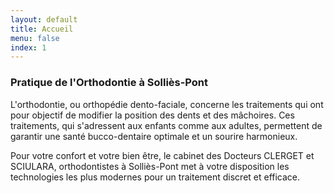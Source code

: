 ```yaml
---
layout: default
title: Accueil
menu: false
index: 1
---
```


### Pratique de l'Orthodontie à Solliès-Pont
L'orthodontie, ou orthopédie dento-faciale, concerne les traitements qui ont pour objectif de modifier la position des dents et des mâchoires. Ces traitements, qui s'adressent aux enfants comme aux adultes, permettent de garantir une santé bucco-dentaire optimale et un sourire harmonieux.  

Pour votre confort et votre bien être, le cabinet des Docteurs CLERGET et SCIULARA, orthodontistes à Solliès-Pont met à votre disposition les technologies les plus modernes pour un traitement discret et efficace.